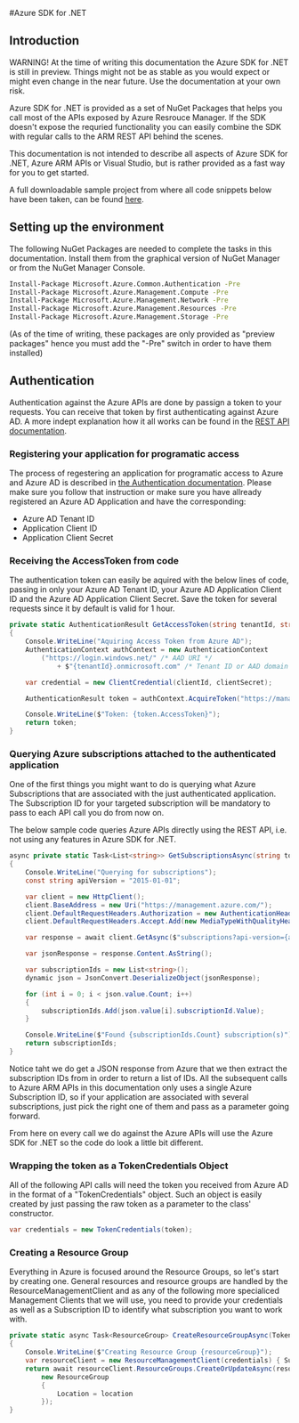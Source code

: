 #Azure SDK for .NET

## Introduction
WARNING!
At the time of writing this documentation the Azure SDK for .NET is still in preview. Things might not be as stable as you would expect or might even change in the near future. Use the documentation at your own risk.

Azure SDK for .NET is provided as a set of NuGet Packages that helps you call most of the APIs exposed by Azure Resrouce Manager. If the SDK doesn't expose the requried functionality you can easily combine the SDK with regular calls to the ARM REST API behind the scenes.

This documentation is not intended to describe all aspects of Azure SDK for .NET, Azure ARM APIs or Visual Studio, but is rather provided as a fast way for you to get started.

A full downloadable sample project from where all code snippets below have been taken, can be found [here](Samples/Net).

## Setting up the environment

The following NuGet Packages are needed to complete the tasks in this documentation. Install them from the graphical version of NuGet Manager or from the NuGet Manager Console. 

```bash
Install-Package Microsoft.Azure.Common.Authentication -Pre
Install-Package Microsoft.Azure.Management.Compute -Pre
Install-Package Microsoft.Azure.Management.Network -Pre
Install-Package Microsoft.Azure.Management.Resources -Pre
Install-Package Microsoft.Azure.Management.Storage -Pre
```

(As of the time of writing, these packages are only provided as "preview packages" hence you must add the "-Pre" switch in order to have them installed)

## Authentication

Authentication against the Azure APIs are done by passign a token to your requests. You can receive that token by first authenticating against Azure AD. A more indept explanation how it all works can be found in the [REST API documentation](Rest-api.md).

### Registering your application for programatic access

The process of regestering an application for programatic access to Azure and Azure AD is described in [the Authentication documentation](../Authentication.md).
Please make sure you follow that instruction or make sure you have allready registered an Azure AD Application and have the corresponding:

* Azure AD Tenant ID
* Application Client ID
* Application Client Secret

### Receiving the AccessToken from code

The authentication token can easily be aquired with the below lines of code, passing in only your Azure AD Tenant ID, your Azure AD Application Client ID and the Azure AD Application Client Secret. Save the token for several requests since it by default is valid for 1 hour.

```csharp
private static AuthenticationResult GetAccessToken(string tenantId, string clientId, string clientSecret)
{
    Console.WriteLine("Aquiring Access Token from Azure AD");
    AuthenticationContext authContext = new AuthenticationContext
        ("https://login.windows.net/" /* AAD URI */
            + $"{tenantId}.onmicrosoft.com" /* Tenant ID or AAD domain */);

    var credential = new ClientCredential(clientId, clientSecret);

    AuthenticationResult token = authContext.AcquireToken("https://management.azure.com/", credential);

    Console.WriteLine($"Token: {token.AccessToken}");
    return token;
}
```

### Querying Azure subscriptions attached to the authenticated application

One of the first things you might want to do is querying what Azure Subscriptions that are associated with the just authenticated application. The Subscription ID for your targeted subscription will be mandatory to pass to each API call you do from now on.

The below sample code queries Azure APIs directly using the REST API, i.e. not using any features in Azure SDK for .NET.

```csharp
async private static Task<List<string>> GetSubscriptionsAsync(string token)
{
    Console.WriteLine("Querying for subscriptions");
    const string apiVersion = "2015-01-01";

    var client = new HttpClient();
    client.BaseAddress = new Uri("https://management.azure.com/");
    client.DefaultRequestHeaders.Authorization = new AuthenticationHeaderValue("Bearer", token);
    client.DefaultRequestHeaders.Accept.Add(new MediaTypeWithQualityHeaderValue("application/json"));

    var response = await client.GetAsync($"subscriptions?api-version={apiVersion}");

    var jsonResponse = response.Content.AsString();

    var subscriptionIds = new List<string>();
    dynamic json = JsonConvert.DeserializeObject(jsonResponse);

    for (int i = 0; i < json.value.Count; i++)
    {
        subscriptionIds.Add(json.value[i].subscriptionId.Value);
    }

    Console.WriteLine($"Found {subscriptionIds.Count} subscription(s)");
    return subscriptionIds;
}
```

Notice taht we do get a JSON response from Azure that we then extract the subscription IDs from in order to return a list of IDs. All the subsequent calls to Azure ARM APIs in this documentation only uses a single Azure Subscription ID, so if your application are associated with several subscriptions, just pick the right one of them and pass as a parameter going forward.

From here on every call we do against the Azure APIs will use the Azure SDK for .NET so the code do look a little bit different.

### Wrapping the token as a TokenCredentials Object

All of the following API calls will need the token you received from Azure AD in the format of a "TokenCredentials" object. Such an object is easily created by just passing the raw token as a parameter to the class' constructor.

```csharp
var credentials = new TokenCredentials(token);
```

### Creating a Resource Group

Everything in Azure is focused around the Resource Groups, so let's start by creating one. General resources and resource groups are handled by the ResourceManagementClient and as any of the following more specialiced Management Clients that we will use, you need to provide your credentials as well as a Subscription ID to identify what subscription you want to work with.

```csharp
private static async Task<ResourceGroup> CreateResourceGroupAsync(TokenCredentials credentials, string subscriptionId, string resourceGroup, string location)
{
    Console.WriteLine($"Creating Resource Group {resourceGroup}");
    var resourceClient = new ResourceManagementClient(credentials) { SubscriptionId = subscriptionId };
    return await resourceClient.ResourceGroups.CreateOrUpdateAsync(resourceGroup,
        new ResourceGroup
        {
            Location = location
        });
}

